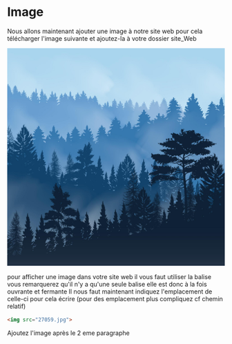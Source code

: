 # Image

Nous allons maintenant ajouter une image à notre site web pour cela télécharger l'image suivante et ajoutez-la à votre dossier site_Web

![image](./27059.jpg)


pour afficher une image dans votre site web il vous faut utiliser la balise 
<img/>
vous remarquerez qu'il n'y a qu'une seule balise elle est donc à la fois ouvrante et fermante 
Il nous faut maintenant indiquez l'emplacement de celle-ci pour cela écrire (pour des emplacement plus compliquez cf chemin relatif)

````html
<img src="27059.jpg">
````
 Ajoutez l'image après le 2 eme paragraphe
